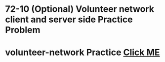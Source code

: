 # 72-10 (Optional) Volunteer network client and server side Practice Problem

# volunteer-network Practice [Click ME](./volunteer-network/)
